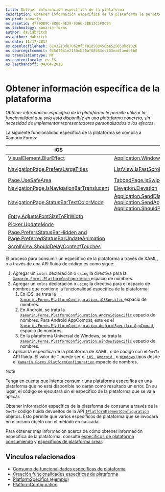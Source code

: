 ```yaml
---
title: Obtener información específica de la plataforma
description: Obtener información específica de la plataforma le permite utilizar la funcionalidad que solo está disponible en una plataforma concreta, sin necesidad de implementar representadores personalizados o los efectos.
ms.prod: xamarin
ms.assetid: 4729DB9C-8800-4E29-9D66-3BE13C5F8C94
ms.technology: xamarin-forms
author: davidbritch
ms.author: dabritch
ms.date: 11/17/2017
ms.openlocfilehash: 6143213d070b20f5f81d588456ba525058bc1026
ms.sourcegitcommit: 945df041e2180cb20af08b83cc703ecd1aedc6b0
ms.translationtype: MT
ms.contentlocale: es-ES
ms.lasthandoff: 04/04/2018
---
```

# <a name="platform-specifics"></a>Obtener información específica de la plataforma

_Obtener información específica de la plataforma le permite utilizar la funcionalidad que solo está disponible en una plataforma concreta, sin necesidad de implementar representadores personalizados o los efectos._

La siguiente funcionalidad específica de la plataforma se compila a Xamarin.Forms:

|iOS|Android|Windows|
|--- |--- |--- |
|[VisualElement.BlurEffect](~/xamarin-forms/platform/platform-specifics/consuming/ios.md#blur)|[Application.WindowSoftInputModeAdjust](~/xamarin-forms/platform/platform-specifics/consuming/android.md#soft_input_mode)|[Page.ToolbarPlacement](~/xamarin-forms/platform/platform-specifics/consuming/windows.md#toolbar_placement)|
|[NavigationPage.PrefersLargeTitles](~/xamarin-forms/platform/platform-specifics/consuming/ios.md#large_title)|[ListView.IsFastScrollEnabled](~/xamarin-forms/platform/platform-specifics/consuming/android.md#fastscroll)|[MasterDetailPage.CollapsedPaneWidth y MasterDetailPage.CollapseStyle](~/xamarin-forms/platform/platform-specifics/consuming/windows.md#collapsable_navigation_bar)|
|[Page.UseSafeArea](~/xamarin-forms/platform/platform-specifics/consuming/ios.md#safe_area_layout)|[TabbedPage.IsSwipePagingEnabled](~/xamarin-forms/platform/platform-specifics/consuming/android.md#enable_swipe_paging)|
|[NavigationPage.IsNavigationBarTranslucent](~/xamarin-forms/platform/platform-specifics/consuming/ios.md#translucent_navigation_bar)|[Elevation.Elevation](~/xamarin-forms/platform/platform-specifics/consuming/android.md#elevation)|
|[NavigationPage.StatusBarTextColorMode](~/xamarin-forms/platform/platform-specifics/consuming/ios.md#status_bar_color_mode)|[Application.SendDisappearingEventOnPause, Application.SendAppearingEventOnResume y Application.ShouldPreserveKeyboardOnResume](~/xamarin-forms/platform/platform-specifics/consuming/android.md#disable_lifecycle_events)|
|[Entry.AdjustsFontSizeToFitWidth](~/xamarin-forms/platform/platform-specifics/consuming/ios.md#adjust_font_size)|
|[Picker.UpdateMode](~/xamarin-forms/platform/platform-specifics/consuming/ios.md#picker_update_mode)|
|[Page.PrefersStatusBarHidden and Page.PreferredStatusBarUpdateAnimation](~/xamarin-forms/platform/platform-specifics/consuming/ios.md#set_status_bar_visibility)|
|[ScrollView.ShouldDelayContentTouches](~/xamarin-forms/platform/platform-specifics/consuming/ios.md#delay_content_touches)|

El proceso para consumir un específico de la plataforma a través de XAML, o a través de una API fluida de código es como sigue:

1. Agregar un `xmlns` declaración o `using` la directiva para la [ `Xamarin.Forms.PlatformConfiguration` ](https://developer.xamarin.com/api/namespace/Xamarin.Forms.PlatformConfiguration/) espacio de nombres.
1. Agregar un `xmlns` declaración o `using` la directiva para el espacio de nombres que contiene la funcionalidad específica de la plataforma:
    1. En iOS, se trata la [ `Xamarin.Forms.PlatformConfiguration.iOSSpecific` ](https://developer.xamarin.com/api/namespace/Xamarin.Forms.PlatformConfiguration.iOSSpecific/) espacio de nombres.
    1. En Android, se trata la [ `Xamarin.Forms.PlatformConfiguration.AndroidSpecific` ](https://developer.xamarin.com/api/namespace/Xamarin.Forms.PlatformConfiguration.AndroidSpecific/) espacio de nombres. Para Android AppCompat, este es el [ `Xamarin.Forms.PlatformConfiguration.AndroidSpecific.AppCompat` ](https://developer.xamarin.com/api/namespace/Xamarin.Forms.PlatformConfiguration.AndroidSpecific.AppCompat/) espacio de nombres.
    1. En la plataforma Universal de Windows, se trata la [ `Xamarin.Forms.PlatformConfiguration.WindowsSpecific` ](https://developer.xamarin.com/api/namespace/Xamarin.Forms.PlatformConfiguration.WindowsSpecific/) espacio de nombres.
1. Aplicar la específica de la plataforma de XAML, o de código con el `On<T>` API fluida. El valor de `T` puede ser el [ `iOS` ](https://developer.xamarin.com/api/type/Xamarin.Forms.PlatformConfiguration.iOS/), [ `Android` ](https://developer.xamarin.com/api/type/Xamarin.Forms.PlatformConfiguration.Android/), o [ `Windows` ](https://developer.xamarin.com/api/type/Xamarin.Forms.PlatformConfiguration.Windows/) tipos desde el [ `Xamarin.Forms.PlatformConfiguration` ](https://developer.xamarin.com/api/namespace/Xamarin.Forms.PlatformConfiguration/) espacio de nombres.

> [!NOTE]
> Tenga en cuenta que intenta consumir una plataforma específica en una plataforma que no está disponible no darán como resultado un error. En su lugar, el código se ejecutará sin el específico de la plataforma que se va a aplicar.

Obtener información específica de la plataforma de consume a través de la `On<T>` código fluida devueltos de la API [ `IPlatformElementConfiguration` ](https://developer.xamarin.com/api/type/Xamarin.Forms.IPlatformElementConfiguration%3CTPlatform,TElement%3E/) objetos. Esto permite que varios específicos de plataforma que se invocará en el mismo objeto con el método en cascada.

Para obtener más información acerca de cómo obtener información específica de la plataforma, consulte [específicos de plataforma consumiendo](~/xamarin-forms/platform/platform-specifics/consuming/index.md) y [específicos de plataforma crear](~/xamarin-forms/platform/platform-specifics/creating.md).


## <a name="related-links"></a>Vínculos relacionados

- [Consumo de funcionalidades específicas de plataforma](~/xamarin-forms/platform/platform-specifics/consuming/index.md)
- [Creación funcionalidades específicas de plataforma](~/xamarin-forms/platform/platform-specifics/creating.md)
- [PlatformSpecifics (ejemplo)](https://developer.xamarin.com/samples/xamarin-forms/userinterface/platformspecifics/)
- [PlatformConfiguration](https://developer.xamarin.com/api/namespace/Xamarin.Forms.PlatformConfiguration/)
